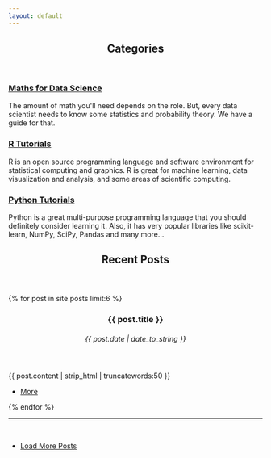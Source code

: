 ```yaml
---		 
layout: default		
---		
```

 <!-- Section -->		
 <section>		
 	<header class="major">		
 		<h2>Categories</h2>		
 	</header>		
 	<div class="features">		
 		<article>		
 			<span class="icon fa-signal"></span>		
 			<div class="content">		
 				<a href="/category/Maths Tutorials.html"><h3>Maths for Data Science</h3></a>		
 				<p>The amount of math you'll need depends on the role. But, every data scientist needs to know some statistics and probability theory. We have a guide for that.</p>		
 			</div>		
 		</article>		
 		<article>		
 			<span class="icon fa-github"></span>		
 			<div class="content">		
 				<a href="/category/R Tutorials.html"><h3>R Tutorials</h3></a>		
 				<p>R is an open source programming language and software environment for statistical computing and graphics. R is great for machine learning, data visualization and analysis, and some areas of scientific computing. </p>		
 			</div>		
 		</article>		
 		<article>		
 			<span class="icon fa-rocket"></span>		
 			<div class="content">		
 				<a href="/category/Python Tutorials.html"><h3>Python Tutorials</h3></a>		
 				<p>Python is a great multi-purpose programming language that you should definitely consider learning it. Also, it has very popular libraries like scikit-learn, NumPy, SciPy, Pandas and many more... </p>		
 			</div>		
 		</article>		
 	</div>		
 </section>		
 		
 <!-- Section   <span class="icon fa-rocket"></span> -->		
 <section>		
 	<header class="major">		
 		<h2>Recent Posts</h2>		
 	</header>		
 <div class="posts">		
 {% for post in site.posts limit:6 %}		
		<article>
			<header>
				<h3>{{ post.title }}</h3>
				<h6><time datetime="{{ post.date | date_to_xmlschema }}" class="by-line">{{ post.date | date_to_string }}</time></h6>
			</header>
			<p>{{ post.content | strip_html | truncatewords:50 }}</p>
			 <ul class="actions">
				 <li><a href="{% if site.baseurl == "/" %}{{ post.url }}{% else %}{{ post.url | prepend: site.baseurl }}{% endif %}" class="button">More</a></li>
			 </ul>	
		 </article>
 {% endfor %}		
 </div>		
 	<hr>	<br>	
 	<ul class="actions vertical">		
 		<li>		
 	    <a href="/archive/index.html" class="button fit">Load More Posts</a> 		
 		</li>		
 	</ul>		
 </section>   		
 
